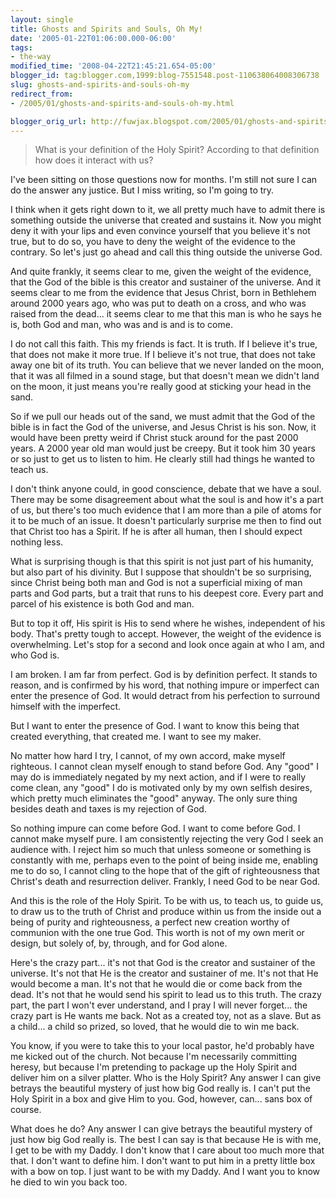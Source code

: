 ```yaml
---
layout: single
title: Ghosts and Spirits and Souls, Oh My!
date: '2005-01-22T01:06:00.000-06:00'
tags:
- the-way
modified_time: '2008-04-22T21:45:21.654-05:00'
blogger_id: tag:blogger.com,1999:blog-7551548.post-110638064008306738
slug: ghosts-and-spirits-and-souls-oh-my
redirect_from: 
- /2005/01/ghosts-and-spirits-and-souls-oh-my.html

blogger_orig_url: http://fuwjax.blogspot.com/2005/01/ghosts-and-spirits-and-souls-oh-my.html
---
```


> What is your definition of the Holy Spirit?  According to that definition how does it interact with us?

I've been sitting on those questions now for months.  I'm still not sure I can do the answer any justice.  But I miss writing, so I'm going to try.

I think when it gets right down to it, we all pretty much have to admit there is something outside the universe that created and sustains it.  Now you might deny it with your lips and even convince yourself that you believe it's not true, but to do so, you have to deny the weight of the evidence to the contrary.  So let's just go ahead and call this thing outside the universe God.

And quite frankly, it seems clear to me, given the weight of the evidence, that the God of the bible is this creator and sustainer of the universe.  And it seems clear to me from the evidence that Jesus Christ, born in Bethlehem around 2000 years ago, who was put to death on a cross, and who was raised from the dead... it seems clear to me that this man is who he says he is, both God and man, who was and is and is to come.  

I do not call this faith.  This my friends is fact.  It is truth.  If I believe it's true, that does not make it more true.  If I believe it's not true, that does not take away one bit of its truth.  You can believe that we never landed on the moon, that it was all filmed in a sound stage, but that doesn't mean we didn't land on the moon, it just means you're really good at sticking your head in the sand.

So if we pull our heads out of the sand, we must admit that the God of the bible is in fact the God of the universe, and Jesus Christ is his son.  Now, it would have been pretty weird if Christ stuck around for the past 2000 years.  A 2000 year old man would just be creepy.  But it took him 30 years or so just to get us to listen to him.  He clearly still had things he wanted to teach us.

I don't think anyone could, in good conscience, debate that we have a soul.  There may be some disagreement about what the soul is and how it's a part of us, but there's too much evidence that I am more than a pile of atoms for it to be much of an issue.  It doesn't particularly surprise me then to find out that Christ too has a Spirit.  If he is after all human, then I should expect nothing less.

What is surprising though is that this spirit is not just part of his humanity, but also part of his divinity.  But I suppose that shouldn't be so surprising, since Christ being both man and God is not a superficial mixing of man parts and God parts, but a trait that runs to his deepest core.  Every part and parcel of his existence is both God and man.

But to top it off, His spirit is His to send where he wishes, independent of his body.  That's pretty tough to accept.  However, the weight of the evidence is overwhelming.  Let's stop for a second and look once again at who I am, and who God is.

I am broken.  I am far from perfect.  God is by definition perfect.  It stands to reason, and is confirmed by his word, that nothing impure or imperfect can enter the presence of God.  It would detract from his perfection to surround himself with the imperfect.

But I want to enter the presence of God.  I want to know this being that created everything, that created me.  I want to see my maker.

No matter how hard I try, I cannot, of my own accord, make myself righteous.  I cannot clean myself enough to stand before God.  Any "good" I may do is immediately negated by my next action, and if I were to really come clean, any "good" I do is motivated only by my own selfish desires, which pretty much eliminates the "good" anyway.  The only sure thing besides death and taxes is my rejection of God.

So nothing impure can come before God.  I want to come before God.  I cannot make myself pure.  I am consistently rejecting the very God I seek an audience with.  I reject him so much that unless someone or something is constantly with me, perhaps even to the point of being inside me, enabling me to do so, I cannot cling to the hope that of the gift of righteousness that Christ's death and resurrection deliver.  Frankly, I need God to be near God.

And this is the role of the Holy Spirit.  To be with us, to teach us, to guide us, to draw us to the truth of Christ and produce within us from the inside out a being of purity and righteousness, a perfect new creation worthy of communion with the one true God.  This worth is not of my own merit or design, but solely of, by, through, and for God alone.

Here's the crazy part... it's not that God is the creator and sustainer of the universe.  It's not that He is the creator and sustainer of me.  It's not that He would become a man.  It's not that he would die or come back from the dead.  It's not that he would send his spirit to lead us to this truth.  The crazy part, the part I won't ever understand, and I pray I will never forget... the crazy part is He wants me back.  Not as a created toy, not as a slave.  But as a child... a child so prized, so loved, that he would die to win me back.

You know, if you were to take this to your local pastor, he'd probably have me kicked out of the church.  Not because I'm necessarily committing heresy, but because I'm pretending to package up the Holy Spirit and deliver him on a silver platter.  Who is the Holy Spirit?  Any answer I can give betrays the beautiful mystery of just how big God really is.  I can't put the Holy Spirit in a box and give Him to you.  God, however, can... sans box of course.

What does he do?  Any answer I can give betrays the beautiful mystery of just how big God really is.  The best I can say is that because He is with me, I get to be with my Daddy.  I don't know that I care about too much more that that.  I don't want to define him.  I don't want to put him in a pretty little box with a bow on top.  I just want to be with my Daddy.  And I want you to know he died to win you back too.